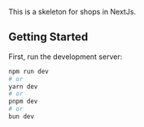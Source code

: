 This is a skeleton for shops in NextJs.

## Getting Started

First, run the development server:

```bash
npm run dev
# or
yarn dev
# or
pnpm dev
# or
bun dev
```
